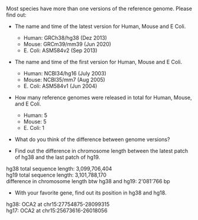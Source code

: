 Most species have more than one versions of the reference genome. Please find out:  

* The name and time of the latest version for Human, Mouse and E Coli.  
  - Human: GRCh38/hg38 (Dez 2013) 
  - Mouse: GRCm39/mm39 (Jun 2020)
  - E. Coli: ASM584v2 (Sep 2013)
  
* The name and time of the first version for Human, Mouse and E Coli.
  - Human: NCBI34/hg16 (July 2003)
  - Mouse: NCBI35/mm7 (Aug 2005)
  - E. Coli: ASM584v1 (Jun 2004)


* How many reference genomes were released in total for Human, Mouse, and E Coli.
  - Human: 5
  - Mouse: 5
  - E. Coli: 1

* What do you think of the difference between genome versions?

- Find out the difference in chromosome length between the latest patch of
hg38 and the last patch of hg19. 

hg38 total sequence length: 3,099,706,404  
hg19 total sequence length: 3,101,788,170  
difference in chromosome length btw hg38 and hg19: 2'081'766 bp  

- With your favorite gene, find out its position in hg38 and hg18.

hg38: OCA2 at chr15:27754875-28099315  
hg17: OCA2 at chr15:25673616-26018056  

